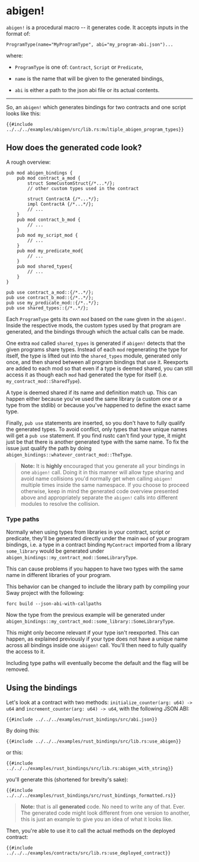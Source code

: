 # abigen!

`abigen!` is a procedural macro -- it generates code. It accepts inputs in the format of:
```text
ProgramType(name="MyProgramType", abi="my_program-abi.json")...
```
where:

- `ProgramType` is one of: `Contract`, `Script` or `Predicate`,
  
- `name` is the name that will be given to the generated bindings,
  
- `abi` is either a path to the json abi file or its actual contents.

---
So, an `abigen!` which generates bindings for two contracts and one script looks like this:
```rust,ignore
{{#include ../../../examples/abigen/src/lib.rs:multiple_abigen_program_types}}
```

## How does the generated code look?

A rough overview:
```rust,ignore
pub mod abigen_bindings {
    pub mod contract_a_mod {
        struct SomeCustomStruct{/*...*/};
        // other custom types used in the contract
        
        struct ContractA {/*...*/};
        impl ContractA {/*...*/};
        // ...
    }
    pub mod contract_b_mod {
        // ...
    }
    pub mod my_script_mod {
        // ...
    }
    pub mod my_predicate_mod{
        // ...
    }
    pub mod shared_types{
        // ...
    }
}

pub use contract_a_mod::{/*..*/};
pub use contract_b_mod::{/*..*/};
pub use my_predicate_mod::{/*..*/};
pub use shared_types::{/*..*/};
```

Each `ProgramType` gets its own `mod` based on the `name` given in the `abigen!`. Inside the respective mods, the custom types used by that program are generated, and the bindings through which the actual calls can be made.

One extra `mod` called `shared_types` is generated if `abigen!` detects that the given programs share types. Instead of each `mod` regenerating the type for itself, the type is lifted out into the `shared_types` module, generated only once, and then shared between all program bindings that use it. Reexports are added to each mod so that even if a type is deemed shared, you can still access it as though each `mod` had generated the type for itself (i.e. `my_contract_mod::SharedType`).

A type is deemed shared if its name and definition match up. This can happen either because you've used the same library (a custom one or a type from the stdlib) or because you've happened to define the exact same type.

Finally, `pub use` statements are inserted, so you don't have to fully qualify the generated types. To avoid conflict, only types that have unique names will get a `pub use` statement. If you find rustc can't find your type, it might just be that there is another generated type with the same name. To fix the issue just qualify the path by doing `abigen_bindings::whatever_contract_mod::TheType`.

> **Note:**
> It is **highly** encouraged that you generate all your bindings in one `abigen!` call. Doing it in this manner will allow type sharing and avoid name collisions you'd normally get when calling `abigen!` multiple times inside the same namespace. If you choose to proceed otherwise, keep in mind the generated code overview presented above and appropriately separate the `abigen!` calls into different modules to resolve the collision.

### Type paths
Normally when using types from libraries in your contract, script or predicate, they'll be generated directly under the main `mod` of your program bindings, i.e. a type in a contract binding `MyContract` imported from a library `some_library` would be generated under `abigen_bindings::my_contract_mod::SomeLibraryType`.

This can cause problems if you happen to have two types with the same name in different libraries of your program.

This behavior can be changed to include the library path by compiling your Sway project with the following:
```
forc build --json-abi-with-callpaths
```

Now the type from the previous example will be generated under `abigen_bindings::my_contract_mod::some_library::SomeLibraryType`.

This might only become relevant if your type isn't reexported. This can happen, as explained previously if your type does not have a unique name across all bindings inside one `abigen!` call. You'll then need to fully qualify the access to it.

Including type paths will eventually become the default and the flag will be removed.

## Using the bindings
Let's look at a contract with two methods: `initialize_counter(arg: u64) -> u64` and `increment_counter(arg: u64) -> u64`, with the following JSON ABI:

```json,ignore
{{#include ../../../examples/rust_bindings/src/abi.json}}
```

By doing this:
```rust,ignore
{{#include ../../../examples/rust_bindings/src/lib.rs:use_abigen}}
```

or this:

```rust,ignore
{{#include ../../../examples/rust_bindings/src/lib.rs:abigen_with_string}}
```


you'll generate this (shortened for brevity's sake):

```rust,ignore
{{#include ../../../examples/rust_bindings/src/rust_bindings_formatted.rs}}
```

> **Note:** that is all **generated** code. No need to write any of that. Ever. The generated code might look different from one version to another, this is just an example to give you an idea of what it looks like.

Then, you're able to use it to call the actual methods on the deployed contract:

```rust,ignore
{{#include ../../../examples/contracts/src/lib.rs:use_deployed_contract}}
```